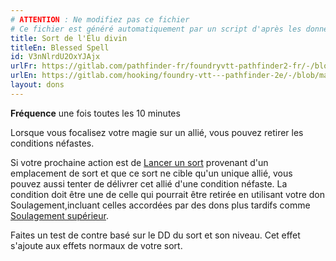 ```yaml
---
# ATTENTION : Ne modifiez pas ce fichier
# Ce fichier est généré automatiquement par un script d'après les données du module Foundry VTT officiel et de sa traduction
title: Sort de l'Élu divin
titleEn: Blessed Spell
id: V3nNlrdU2OxYJAjx
urlFr: https://gitlab.com/pathfinder-fr/foundryvtt-pathfinder2-fr/-/blob/master/data/feats/V3nNlrdU2OxYJAjx.htm
urlEn: https://gitlab.com/hooking/foundry-vtt---pathfinder-2e/-/blob/master/packs/data/feats.db/blessed-spell.json
layout: dons
---
```

**Fréquence** une fois toutes les 10 minutes

Lorsque vous focalisez votre magie sur un allié, vous pouvez retirer les conditions néfastes.

Si votre prochaine action est de [Lancer un sort](../actions/lancer-un-sort.html) provenant d'un emplacement de sort et que ce sort ne cible qu'un unique allié, vous pouvez aussi tenter de délivrer cet allié d'une condition néfaste. La condition doit être une de celle qui pourrait être retirée en utilisant votre don Soulagement,incluant celles accordées par des dons plus tardifs comme [Soulagement supérieur](soulagement-supérieur.html).

Faites un test de contre basé sur le DD du sort et son niveau. Cet effet s'ajoute aux effets normaux de votre sort.
